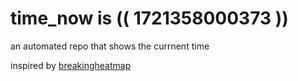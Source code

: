 # time_now is (( 1721358000373 ))

an automated repo that shows the currnent time

inspired by [breakingheatmap](https://github.com/breakingheatmap/breakingheatmap)
